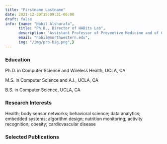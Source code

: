 ```yaml
---
title: "Firstname Lastname"
date: 2021-12-30T15:09:31-06:00
draft: false
info: {name: "Nabil Alshurafa",
      title: "Ph.D., Director of HABits Lab",
      description: "Assistant Professor of Preventive Medicine and of Computer Science at Northwestern University and   heading The HAbits Lab.",
      email: "nabil@northwestern.edu",
      img: "/img/pro-big.png",}
---
```


### Education

Ph.D. in Computer Science and Wireless Health, UCLA, CA

M.S. in Computer Science and A.I., UCLA, CA

B.S. in Computer Science, UCLA, CA

### Research Interests

Health; body sensor networks; behavioral science; data analytics; embedded systems; algorithm design; nutrition monitoring; activity recognition; obesity; cardiovascular disease

### Selected Publications
